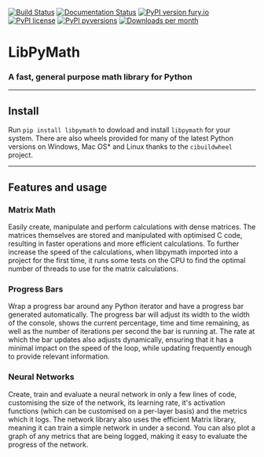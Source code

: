 [![Build Status](https://travis-ci.com/Pencilcaseman/LibPyMath.svg?branch=master)](https://travis-ci.com/Pencilcaseman/LibPyMath)
[![Documentation Status](https://readthedocs.org/projects/libpymath/badge/?version=latest)](https://libpymath.readthedocs.io/en/latest/?badge=latest)
[![PyPI version fury.io](https://badge.fury.io/py/libpymath.svg)](https://pypi.python.org/pypi/libpymath/)
[![PyPI license](https://img.shields.io/pypi/l/libpymath.svg)](https://pypi.python.org/pypi/libpymath/)
[![PyPI pyversions](https://img.shields.io/pypi/pyversions/libpymath.svg)](https://pypi.python.org/pypi/libpymath/)
[![Downloads per month](https://img.shields.io/pypi/dm/libpymath.svg)](https://pypi.python.org/pypi/libpymath/)

# LibPyMath
### A fast, general purpose math library for Python
---

## Install
Run ```pip install libpymath``` to dowload and install ```libpymath``` for your system. There are also wheels provided for many of the latest Python versions on Windows, Mac OS* and Linux thanks to the ```cibuildwheel``` project.

---

## Features and usage
### Matrix Math
Easily create, manipulate and perform calculations with dense matrices. The matrices themselves are stored and manipulated with optimised C code, resulting in faster operations and more efficient calculations. To further increase the speed of the calculations, when libpymath imported into a project for the first time, it runs some tests on the CPU to find the optimal number of threads to use for the matrix calculations.

### Progress Bars
Wrap a progress bar around any Python iterator and have a progress bar generated automatically. The progress bar will adjust its width to the width of the console, shows the current percentage, time and time remaining, as well as the number of iterations per second the bar is running at. The rate at which the bar updates also adjusts dynamically, ensuring that it has a minimal impact on the speed of the loop, while updating frequently enough to provide relevant information.

### Neural Networks
Create, train and evaluate a neural network in only a few lines of code, customising the size of the network, its learning rate, it's activation functions (which can be customised on a per-layer basis) and the metrics which it logs. The network library also uses the efficient Matrix library, meaning it can train a simple network in under a second. You can also plot a graph of any metrics that are being logged, making it easy to evaluate the progress of the network.
